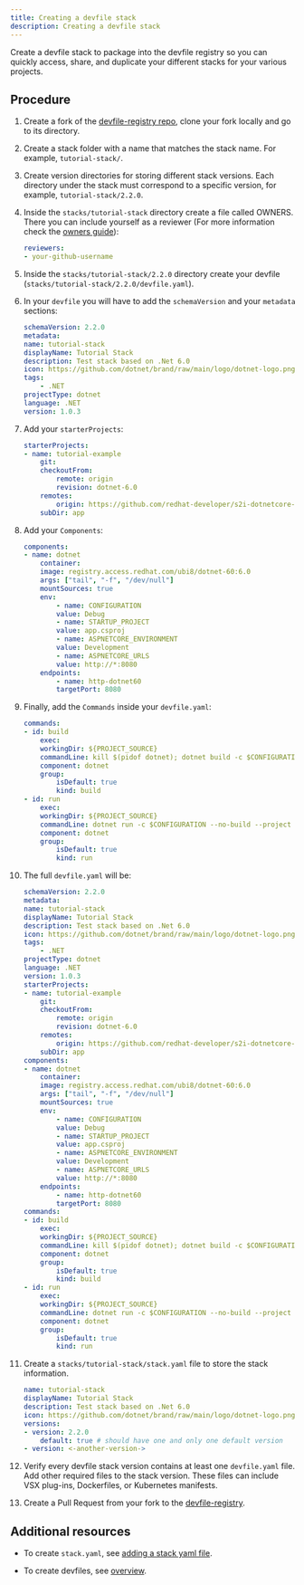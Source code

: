 ```yaml
---
title: Creating a devfile stack
description: Creating a devfile stack
---
```


Create a devfile stack to package into the devfile registry so you can
quickly access, share, and duplicate your different stacks for your
various projects.

## Procedure

1. Create a fork of the [devfile-registry repo](https://github.com/devfile/registry), clone
your fork locally and go to its directory.

2. Create a stack folder with a name that matches the stack name. For
    example, `tutorial-stack/`.

3. Create version directories for storing different stack versions.
    Each directory under the stack must correspond to a specific
    version, for example, `tutorial-stack/2.2.0`.

4. Inside the `stacks/tutorial-stack` directory create a file called OWNERS.
There you can include yourself as a reviewer (For more information check the [owners guide](https://github.com/kubernetes/community/blob/master/contributors/guide/owners.md)):
    ```yaml {% filename="OWNERS" %}
    reviewers:
    - your-github-username
    ```

5. Inside the `stacks/tutorial-stack/2.2.0` directory create your devfile (`stacks/tutorial-stack/2.2.0/devfile.yaml`).

6. In your `devfile` you will have to add the `schemaVersion` and your `metadata` sections:
    ```yaml {% filename="devfile.yaml" %}
    schemaVersion: 2.2.0
    metadata:
    name: tutorial-stack
    displayName: Tutorial Stack
    description: Test stack based on .Net 6.0
    icon: https://github.com/dotnet/brand/raw/main/logo/dotnet-logo.png
    tags:
        - .NET
    projectType: dotnet
    language: .NET
    version: 1.0.3
    ```

7. Add your `starterProjects`:
    ```yaml {% filename="devfile.yaml" %}
    starterProjects:
    - name: tutorial-example
        git:
        checkoutFrom:
            remote: origin
            revision: dotnet-6.0
        remotes:
            origin: https://github.com/redhat-developer/s2i-dotnetcore-ex
        subDir: app
    ```

8. Add your `Components`:
    ```yaml {% filename="devfile.yaml" %}
    components:
    - name: dotnet
        container:
        image: registry.access.redhat.com/ubi8/dotnet-60:6.0
        args: ["tail", "-f", "/dev/null"]
        mountSources: true
        env:
            - name: CONFIGURATION
            value: Debug
            - name: STARTUP_PROJECT
            value: app.csproj
            - name: ASPNETCORE_ENVIRONMENT
            value: Development
            - name: ASPNETCORE_URLS
            value: http://*:8080
        endpoints:
            - name: http-dotnet60
            targetPort: 8080
    ```

9. Finally, add the `Commands` inside your `devfile.yaml`:
    ```yaml {% filename="devfile.yaml" %}
    commands:
    - id: build
        exec:
        workingDir: ${PROJECT_SOURCE}
        commandLine: kill $(pidof dotnet); dotnet build -c $CONFIGURATION $STARTUP_PROJECT /p:UseSharedCompilation=false
        component: dotnet
        group:
            isDefault: true
            kind: build
    - id: run
        exec:
        workingDir: ${PROJECT_SOURCE}
        commandLine: dotnet run -c $CONFIGURATION --no-build --project $STARTUP_PROJECT --no-launch-profile
        component: dotnet
        group:
            isDefault: true
            kind: run
    ```

10. The full `devfile.yaml` will be:
    ```yaml {% filename="devfile.yaml" %}
    schemaVersion: 2.2.0
    metadata:
    name: tutorial-stack
    displayName: Tutorial Stack
    description: Test stack based on .Net 6.0
    icon: https://github.com/dotnet/brand/raw/main/logo/dotnet-logo.png
    tags:
        - .NET
    projectType: dotnet
    language: .NET
    version: 1.0.3
    starterProjects:
    - name: tutorial-example
        git:
        checkoutFrom:
            remote: origin
            revision: dotnet-6.0
        remotes:
            origin: https://github.com/redhat-developer/s2i-dotnetcore-ex
        subDir: app
    components:
    - name: dotnet
        container:
        image: registry.access.redhat.com/ubi8/dotnet-60:6.0
        args: ["tail", "-f", "/dev/null"]
        mountSources: true
        env:
            - name: CONFIGURATION
            value: Debug
            - name: STARTUP_PROJECT
            value: app.csproj
            - name: ASPNETCORE_ENVIRONMENT
            value: Development
            - name: ASPNETCORE_URLS
            value: http://*:8080
        endpoints:
            - name: http-dotnet60
            targetPort: 8080
    commands:
    - id: build
        exec:
        workingDir: ${PROJECT_SOURCE}
        commandLine: kill $(pidof dotnet); dotnet build -c $CONFIGURATION $STARTUP_PROJECT /p:UseSharedCompilation=false
        component: dotnet
        group:
            isDefault: true
            kind: build
    - id: run
        exec:
        workingDir: ${PROJECT_SOURCE}
        commandLine: dotnet run -c $CONFIGURATION --no-build --project $STARTUP_PROJECT --no-launch-profile
        component: dotnet
        group:
            isDefault: true
            kind: run
    ```

11. Create a `stacks/tutorial-stack/stack.yaml` file to store the stack information.
    ```yaml {% filename="stack.yaml" %}
    name: tutorial-stack
    displayName: Tutorial Stack
    description: Test stack based on .Net 6.0
    icon: https://github.com/dotnet/brand/raw/main/logo/dotnet-logo.png
    versions:
    - version: 2.2.0
        default: true # should have one and only one default version
    - version: <-another-version->
    ```

12. Verify every devfile stack version contains at least one
    `devfile.yaml` file. Add other required files to the stack version.
    These files can include VSX plug-ins, Dockerfiles, or Kubernetes
    manifests.

13. Create a Pull Request from your fork to the [devfile-registry](https://github.com/devfile/registry).

## Additional resources

- To create `stack.yaml`, see [adding a stack yaml file](./adding-a-stack-yaml-file).

- To create devfiles, see [overview](./overview).
